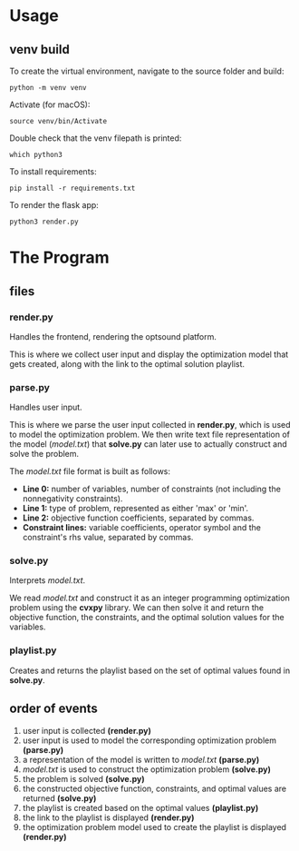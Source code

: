 # Usage
## venv build
To create the virtual environment, navigate to the source folder and build:
```
python -m venv venv
```
Activate (for macOS):
```
source venv/bin/Activate
```
Double check that the venv filepath is printed:
```
which python3
```
To install requirements:
```
pip install -r requirements.txt
```

To render the flask app:
```
python3 render.py
```

<!-- ## optsound platform
(TODO: write stuff about the interface here) -->

# The Program

## files
### render.py
Handles the frontend, rendering the optsound platform. 

This is where we collect user input and display the optimization model that gets created, along with the link to the optimal solution playlist.

### parse.py
Handles user input.

This is where we parse the user input collected in **render.py**, which is used to model the optimization problem. We then write text file representation of the model (*model.txt*) that **solve.py** can later use to actually construct and solve the problem.

The *model.txt* file format is built as follows:

- **Line 0:** number of variables, number of constraints (not including the nonnegativity constraints).
- **Line 1:** type of problem, represented as either 'max' or 'min'.
- **Line 2:** objective function coefficients, separated by commas.
- **Constraint lines:** variable coefficients, operator symbol and the constraint's rhs value, separated by commas.


### solve.py
Interprets *model.txt*.

We read *model.txt* and construct it as an integer programming optimization problem using the **cvxpy** library. We can then solve it and return the objective function, the constraints, and the optimal solution values for the variables.

### playlist.py
Creates and returns the playlist based on the set of optimal values found in **solve.py**. 

## order of events
1. user input is collected **(render.py)**
2. user input is used to model the corresponding optimization problem **(parse.py)**
3. a representation of the model is written to *model.txt* **(parse.py)**
4. *model.txt* is used to construct the optimization problem **(solve.py)**
5. the problem is solved **(solve.py)**
6. the constructed objective function, constraints, and optimal values are returned **(solve.py)**
7. the playlist is created based on the optimal values **(playlist.py)**
8. the link to the playlist is displayed **(render.py)**
9. the optimization problem model used to create the playlist is displayed **(render.py)**